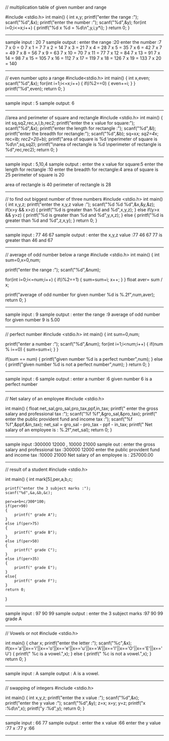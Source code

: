 // multiplication table of given number and range 

#include <stdio.h>
int main() {
    int x,y;
    printf("enter the range :");
    scanf("%d",&x);
    printf("enter the number :");
    scanf("%d",&y);
    for(int i=0;i<=x;i++)
    {
        printf("%d x %d = %d\n",y,i,y*i);
    }
    return 0;
}

------------------------------------------------------------------------------------------------

sample input : 20 7
sample output :
enter the range :20
enter the number :7
7 x 0 = 0
7 x 1 = 7
7 x 2 = 14
7 x 3 = 21
7 x 4 = 28
7 x 5 = 35
7 x 6 = 42
7 x 7 = 49
7 x 8 = 56
7 x 9 = 63
7 x 10 = 70
7 x 11 = 77
7 x 12 = 84
7 x 13 = 91
7 x 14 = 98
7 x 15 = 105
7 x 16 = 112
7 x 17 = 119
7 x 18 = 126
7 x 19 = 133
7 x 20 = 140

-------------------------------------------------------------------------------------

// even number upto a range 
#include<stdio.h>
int main()
{
    int x,even;
    scanf("%d",&x);
    for(int i=1;i<=x;i++)
    {
        if(i%2==0)
        {
            even+=i;
        }
    }
    printf("%d",even);
    return 0;
}

------------------------------------------------------------------------------------------
sample input : 5
sample output: 6

-------------------------------------------------------------------------------------------
//area and perimeter of square and rectangle
#include <stdio.h>
int main() {
    int sq,sq2,rec,x,l,b,rec2;
    printf("enter the x value for square:");
    scanf("%d",&x);
    printf("enter the length for rectangle :");
    scanf("%d",&l);
    printf("enter the breadth for rectangle:");
    scanf("%d",&b);
    sq=x*x;
    sq2=4*x;
    rec=l*b;
    rec2=2*(l+b);
    printf("area of square is %d \nperimeter of square is %d\n",sq,sq2);
    printf("\narea of rectangle is %d \nperimeter of rectangle is %d",rec,rec2);
    return 0;
}

----------------------------------------------------------------------------------------------
sample input : 5,10,4
sample output : 
enter the x value for square:5
enter the length for rectangle :10
enter the breadth for rectangle:4
area of square is 25 
perimeter of square is 20

area of rectangle is 40 
perimeter of rectangle is 28

-----------------------------------------------------------------------------------------------
// to find out biggest number of three numbers
#include <stdio.h>
int main() {
    int x,y,z;
    printf("enter the x,y,z value :");
    scanf("%d %d %d",&x,&y,&z);
    if(x>y && x>z)
    {
        printf("%d is greater than %d and %d",x,y,z);
    }
    else if(y>x && y>z)
    {
        printf("%d is greater than %d and %d",y,x,z);
    }
    else
    {
        printf("%d is greater than %d and %d",z,x,y);
    }
    return 0;
}

----------------------------------------------------------------------------------------------------
sample input : 77 46 67
sample output :
enter the x,y,z value :77 46 67
77 is greater than 46 and 67

--------------------------------------------------------------------------------------------------
// average of odd number below a range 
#include <stdio.h>
int main() {
   int sum=0,x=0,num;
   
   printf("enter the range :");
   scanf("%d",&num);
   
   for(int i=0;i<=num;i++)
       {
           if(i%2==1)
          {
           sum=sum+i;
           x++;
         }
        }
   float aver= sum / x;
   
   printf("average of odd number for given number %d is %.2f",num,aver);
   return 0;
}

--------------------------------------------------------------------------------------------------
sample input : 9
sample output :
enter the range :9
average of odd number for given number 9 is 5.00

----------------------------------------------------------------------------------------------------
// perfect number 
#include <stdio.h>
int main() {
   int sum=0,num;
   
   printf("enter a number :");
   scanf("%d",&num);
   for(int i=1;i<num;i++)
   {
       if(num % i==0)
       {
           sum=sum+i;
       }
   }
   
   if(sum == num)
   {
       printf("given number %d is a perfect number",num);
   }
   else
   {
       printf("given number %d is not a perfect number",num);
   }
   return 0;
}

----------------------------------------------------------------------------------------
sample input : 6
sample output : 
enter a number :6
given number 6 is a perfect number

---------------------------------------------------------------------------------------
//  Net salary of an employee 
#include <stdio.h>

int main() {
    float net_sal,gro_sal,pro_tax,ppf,in_tax;
    printf(" enter the gross salary and professional tax :");
    scanf("%f %f",&gro_sal,&pro_tax);
    printf(" enter the public provident fund and income tax :");
    scanf("%f %f",&ppf,&in_tax);
    net_sal = gro_sal - pro_tax - ppf - in_tax;
    printf(" Net salary of an employee is : %.2f",net_sal);
    return 0;
}

----------------------------------------------------------------------------------------------
sample input :300000 12000 , 10000 21000
sample out  :
enter the gross salary and professional tax :300000 12000
enter the public provident fund and income tax :10000 21000
Net salary of an employee is : 257000.00

---------------------------------------------------------------------------------------
// result of a student 
#include <stdio.h>

int main() {
    int mark[5],per,a,b,c;
   
    printf("enter the 3 subject marks :");
    scanf("%d",&a,&b,&c);

    per=a+b+c/300*100;
    if(per>90)
    {
        printf(" grade A");
    }
    else if(per>75)
    {
        printf(" grade B");
    }
    else if(per>50)
    {
        printf(" grade C");
    }
    else if(per>35)
    {
        printf(" grade E");
    }
    else{
        printf(" grade F");
    }
    return 0;
}

----------------------------------------------------------------------------
sample input  : 97 90 99
sample output :
enter the 3 subject marks :97 90 99
grade A

---------------------------------------------------------------------------
// Vowels or not
#include <stdio.h>

int main() {
    char x;
    printf("enter the letter :");
    scanf("%c",&x);
    if(x=='a'||x=='i'||x=='o'||x=='e'||x=='u'||x=='A'||x=='I'||x=='O'||x=='E'||x=='U')
    {
        printf(" %c is a vowel.",x);
    }
    else
    {
         printf(" %c is not a vowel.",x);
    }
    return 0;
}

----------------------------------------------------------------------------
sample input : A
sample output : A is a vowel.

-----------------------------------------------------------------------------
// swapping of integers
#include <stdio.h>

int main() {
    int x,y,z;
    printf("enter the x value :");
    scanf("%d",&x);
    printf("enter the y value :");
    scanf("%d",&y);
    z=x;
    x=y;
    y=z;
    printf("x :%d\n",x);
    printf("y :%d",y);
    return 0;
}

----------------------------------------------------------------------------
sample input : 66 77
sample output : 
enter the x value :66
enter the y value :77
x :77
y :66

-----------------------------------------------------------------------------

